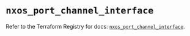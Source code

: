 # `nxos_port_channel_interface`

Refer to the Terraform Registry for docs: [`nxos_port_channel_interface`](https://registry.terraform.io/providers/ciscodevnet/nxos/0.5.10/docs/resources/port_channel_interface).
